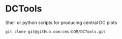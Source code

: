 # DCTools
Shell or python scripts for producing central DC plots

```
git clone git@github.com:cms-DQM/DCTools.git

```
